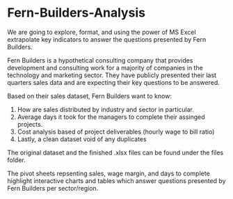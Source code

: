 # Fern-Builders-Analysis

We are going to explore, format, and using the power of MS Excel extrapolate key indicators to answer the questions presented by Fern Builders. 

Fern Builders is a hypothetical consulting company that provides development and consulting work for a majority of companies in the technology and marketing sector. They have publicly presented their last quarters sales data and are expecting their key questions to be answered.

Based on their sales dataset, Fern Builders want to know:
1. How are sales distributed by industry and sector in particular. 
2. Average days it took for the managers to complete their assinged projects. 
3. Cost analysis based of project deliverables (hourly wage to bill ratio)
4. Lastly, a clean dataset void of any duplicates

The original dataset and the finished .xlsx files can be found under the files folder. 

The pivot sheets repsenting sales, wage margin, and days to complete highlight interactive charts and tables which answer questions presented by Fern Builders per sector/region.

